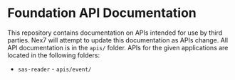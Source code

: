 # Foundation API Documentation

This repository contains documentation on APIs intended for use by third parties. Nex7 will attempt to update this documentation as APIs change. All API documentation is in the `apis/` folder. APIs for the given applications are located in the following folders:

* `sas-reader` - `apis/event/`
